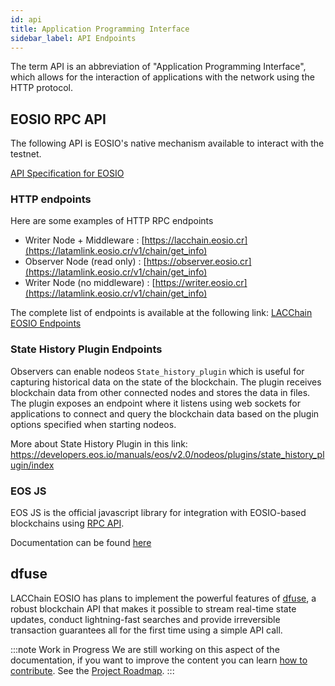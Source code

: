 ```yaml
---
id: api
title: Application Programming Interface
sidebar_label: API Endpoints
---
```


The term API is an abbreviation of "Application Programming Interface", which allows for the interaction of applications with the network using the HTTP protocol.

## EOSIO RPC API 

The following API is EOSIO's native mechanism available to interact with the testnet.

[API Specification for EOSIO](https://developers.eos.io/manuals/eos/latest/nodeos/plugins/chain_api_plugin/api-reference/index)

### HTTP endpoints

Here are some examples of HTTP RPC endpoints

> 
  - Writer Node + Middleware : [https://lacchain.eosio.cr](https://latamlink.eosio.cr/v1/chain/get_info) 
  - Observer Node (read only) : [https://observer.eosio.cr](https://latamlink.eosio.cr/v1/chain/get_info)
  - Writer Node (no middleware) : [https://writer.eosio.cr](https://latamlink.eosio.cr/v1/chain/get_info) 

The complete list of endpoints is available at the following link: [LACChain EOSIO Endpoints](https://lacchain.eosio.online/endpoints)

### State History Plugin Endpoints 
Observers can enable nodeos `State_history_plugin` which is useful for capturing historical data on the state of the blockchain. The plugin receives blockchain data from other connected nodes and stores the data in files. The plugin exposes an endpoint where it listens using web sockets for applications to connect and query the blockchain data based on the plugin options specified when starting nodeos.

More about State History Plugin in this link: https://developers.eos.io/manuals/eos/v2.0/nodeos/plugins/state_history_plugin/index

### EOS JS

EOS JS is the official javascript library for integration with EOSIO-based blockchains using [RPC API](https://developers.eos.io/eosio-nodeos/reference).

Documentation can be found [here](https://eosio.github.io/eosjs)

## dfuse 	 

LACChain EOSIO has plans to implement the powerful features of [dfuse](https://www.dfuse.io/en), a robust blockchain API that makes it possible to stream real-time state updates, conduct lightning-fast searches and provide irreversible transaction guarantees all for the first time using a simple API call.

:::note Work in Progress
We are still working on this aspect of the documentation, if you want to improve the content you can learn [how to contribute](../guides/contribute). See the [Project Roadmap](../roadmap).
:::